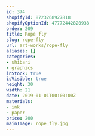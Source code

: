 ```yaml
---
id: 374
shopifyId: 8723268927818
shopifyOptionId: 47772442820938
order: 209
title: Rope fly
slug: rope-fly
url: art-works/rope-fly
aliases: []
categories:
- shibari
- graphics
inStock: true
isVisible: true
height: 30
width: 21
date: 2019-01-01T00:00:00Z
materials:
- ink
- paper
price: 200
mainImage: rope_fly.jpg
---
```

